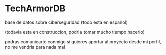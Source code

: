 # TechArmorDB
base de datos sobre ciberseguridad (todo esta en español)


(todavia esta en construccion, podria tomar mucho tiempo hacerlo)


podras comunicarte conmigo si quieres aportar al proyecto desde mi perfil, no me vendria para nada mal
